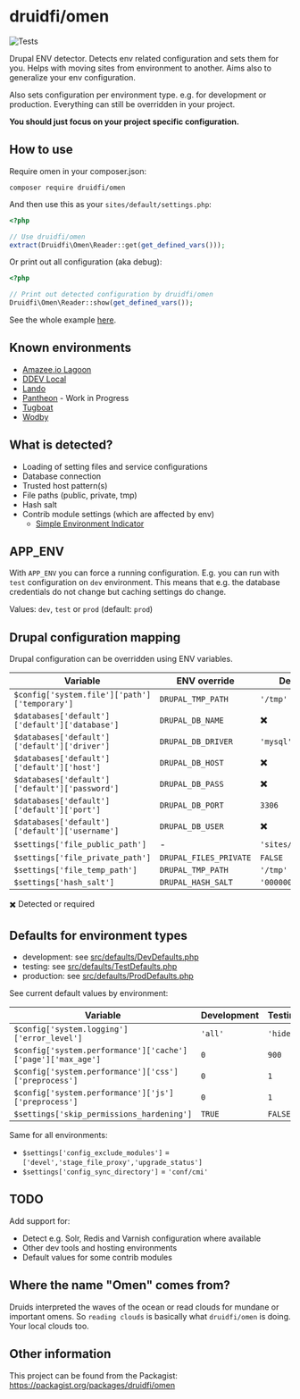 # druidfi/omen

![Tests](https://github.com/druidfi/omen/workflows/Tests/badge.svg)

Drupal ENV detector. Detects env related configuration and sets them for you. Helps with moving sites from environment
to another. Aims also to generalize your env configuration.

Also sets configuration per environment type. e.g. for development or production. Everything can still be overridden in
your project.

**You should just focus on your project specific configuration.**

## How to use

Require omen in your composer.json:

```
composer require druidfi/omen
```

And then use this as your `sites/default/settings.php`:

```php
<?php

// Use druidfi/omen
extract(Druidfi\Omen\Reader::get(get_defined_vars()));
```

Or print out all configuration (aka debug):

```php
<?php

// Print out detected configuration by druidfi/omen
Druidfi\Omen\Reader::show(get_defined_vars());
```

See the whole example [here](settings.php).

## Known environments

- [Amazee.io Lagoon](https://docs.lagoon.sh/)
- [DDEV Local](https://ddev.readthedocs.io/en/latest/)
- [Lando](https://lando.dev/)
- [Pantheon](https://pantheon.io/) - Work in Progress
- [Tugboat](https://www.tugboat.qa/)
- [Wodby](https://wodby.com/)

## What is detected?

- Loading of setting files and service configurations
- Database connection
- Trusted host pattern(s)
- File paths (public, private, tmp)
- Hash salt
- Contrib module settings (which are affected by env)
  - [Simple Environment Indicator](https://www.drupal.org/project/simplei)

## APP_ENV

With `APP_ENV` you can force a running configuration. E.g. you can run with `test` configuration on `dev` environment.
This means that e.g. the database credentials do not change but caching settings do change.

Values: `dev`, `test` or `prod` (default: `prod`)

## Drupal configuration mapping

Drupal configuration can be overridden using ENV variables.

| Variable                                       | ENV override           | Default value            |
|------------------------------------------------|------------------------|--------------------------|
| `$config['system.file']['path']['temporary']`  | `DRUPAL_TMP_PATH`      | `'/tmp'`                 |
| `$databases['default']['default']['database']` | `DRUPAL_DB_NAME`       | :heavy_multiplication_x: |
| `$databases['default']['default']['driver']`   | `DRUPAL_DB_DRIVER`     | `'mysql'`                |
| `$databases['default']['default']['host']`     | `DRUPAL_DB_HOST`       | :heavy_multiplication_x: |
| `$databases['default']['default']['password']` | `DRUPAL_DB_PASS`       | :heavy_multiplication_x: |
| `$databases['default']['default']['port']`     | `DRUPAL_DB_PORT`       | `3306`                   |
| `$databases['default']['default']['username']` | `DRUPAL_DB_USER`       | :heavy_multiplication_x: |
| `$settings['file_public_path']`                | -                      | `'sites/default/files'`  |
| `$settings['file_private_path']`               | `DRUPAL_FILES_PRIVATE` | `FALSE`                  |
| `$settings['file_temp_path']`                  | `DRUPAL_TMP_PATH`      | `'/tmp'`                 |
| `$settings['hash_salt']`                       | `DRUPAL_HASH_SALT`     | `'0000000000000000'`     |

:heavy_multiplication_x: Detected or required

## Defaults for environment types

- development: see [src/defaults/DevDefaults.php](src/EnvDefaults/DevDefaults.php)
- testing: see [src/defaults/TestDefaults.php](src/EnvDefaults/TestDefaults.php)
- production: see [src/defaults/ProdDefaults.php](src/EnvDefaults/ProdDefaults.php)

See current default values by environment:

| Variable                                                    | Development | Testing  | Production |
|-------------------------------------------------------------|-------------|----------|------------|
| `$config['system.logging']['error_level']`                  | `'all'`     | `'hide'` | `'hide'`   |
| `$config['system.performance']['cache']['page']['max_age']` | `0`         | `900`    | `900`      |
| `$config['system.performance']['css']['preprocess']`        | `0`         | `1`      | `1`        |
| `$config['system.performance']['js']['preprocess']`         | `0`         | `1`      | `1`        |
| `$settings['skip_permissions_hardening']`                   | `TRUE`      | `FALSE`  | `FALSE`    |

Same for all environments:

- `$settings['config_exclude_modules']` = `['devel','stage_file_proxy','upgrade_status']`
- `$settings['config_sync_directory']` = `'conf/cmi'`

## TODO

Add support for:

- Detect e.g. Solr, Redis and Varnish configuration where available
- Other dev tools and hosting environments
- Default values for some contrib modules

## Where the name "Omen" comes from?

Druids interpreted the waves of the ocean or read clouds for mundane or important omens. So `reading clouds` is
basically what `druidfi/omen` is doing. Your local clouds too.

## Other information

This project can be found from the Packagist: https://packagist.org/packages/druidfi/omen
